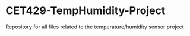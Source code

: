 # CET429-TempHumidity-Project
 Repository for all files related to the temperature/humidity sensor project
